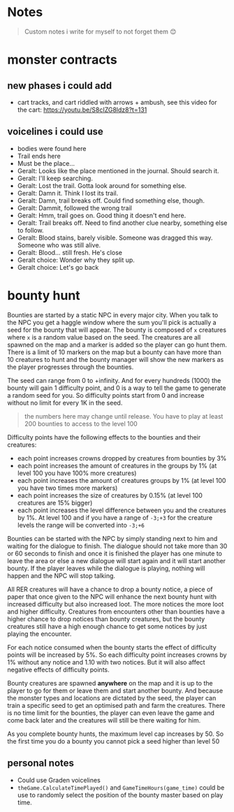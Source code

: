 
# Notes
> Custom notes i write for myself to not forget them 😊

# monster contracts
## new phases i could add
- cart tracks, and cart riddled with arrows + ambush, see this video for the cart:
  https://youtu.be/S8cIZG8ldz8?t=131

## voicelines i could use
- bodies were found here
- Trail ends here
- Must be the place…
- Geralt: Looks like the place mentioned in the journal. Should search it.
- Geralt: I'll keep searching.
- Geralt: Lost the trail. Gotta look around for something else.
- Geralt: Damn it. Think I lost its trail.
- Geralt: Damn, trail breaks off. Could find something else, though.
- Geralt: Dammit, followed the wrong trail
- Geralt: Hmm, trail goes on. Good thing it doesn't end here.
- Geralt: Trail breaks off. Need to find another clue nearby, something else to follow.
- Geralt: Blood stains, barely visible. Someone was dragged this way. Someone who was still alive.
- Geralt: Blood… still fresh. He's close
- Geralt choice: Wonder why they split up.
- Geralt choice: Let's go back

# bounty hunt

Bounties are started by a static NPC in every major city. When you talk to the NPC you get a haggle window where the sum you'll pick is actually a seed for the bounty that will appear. The bounty is composed of `x` creatures where `x` is a random value based on the seed. The creatures are all spawned on the map and a marker is added so the player can go hunt them. There is a limit of 10 markers on the map but a bounty can have more than 10 creatures to hunt and the bounty manager will show the new markers as the player progresses through the bounties.

The seed can range from 0 to +infinity. And for every hundreds (1000) the bounty will gain 1 difficulty point, and 0 is a way to tell the game to generate a random seed for you. So difficulty points start from 0 and increase without no limit for every 1K in the seed.

> the numbers here may change until release.
> You have to play at least 200 bounties to access to the level 100

Difficulty points have the following effects to the bounties and their creatures:
- each point increases crowns dropped by creatures from bounties by 3%
- each point increases the amount of creatures in the groups by 1% (at level 100 you have 100% more creatures)
- each point increases the amount of creatures groups by 1% (at level 100 you have two times more markers)
- each point increases the size of creatures by 0.15% (at level 100 creatures are 15% bigger)
- each point increases the level difference between you and the creatures by 1%. At level 100 and if you have a range of `-3;+3` for the creature levels the range will be converted into `-3;+6`

Bounties can be started with the NPC by simply standing next to him and waiting for the dialogue to finish. The dialogue should not take more than 30 or 60 seconds to finish and once it is finished the player has one minute to leave the area or else a new dialogue will start again and it will start another bounty. If the player leaves while the dialogue is playing, nothing will happen and the NPC will stop talking.

All RER creatures will have a chance to drop a bounty notice, a piece of paper that once given to the NPC will enhance the next bounty hunt with increased difficulty but also increased loot. The more notices the more loot and higher difficulty. Creatures from encounters other than bounties have a higher chance to drop notices than bounty creatures, but the bounty creatures still have a high enough chance to get some notices by just
playing the encounter.

For each notice consumed when the bounty starts the effect of difficulty points will be increased by 5%. So each difficulty point increases crowns by 1% without any notice and 1.10 with two notices. But it will also affect negative effects of difficulty points.

Bounty creatures are spawned **anywhere** on the map and it is up to the player to go for them or leave them and start another bounty. And because the monster types and locations are dictated by the seed, the player can train a specific seed to get an optimised path and farm the creatures. There is no time limit for the bounties, the player can even leave the game and come back later and the creatures will still be there waiting for him. 

As you complete bounty hunts, the maximum level cap increases by 50. So the first time you do a bounty you cannot pick a
seed higher than level 50

## personal notes
- Could use Graden voicelines
- `theGame.CalculateTimePlayed()` and `GameTimeHours(game_time)` could be use to randomly select the position of the bounty master based on play time.